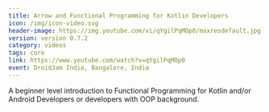 ```yaml
---
title: Arrow and Functional Programming for Kotlin Developers
icon: /img/icon-video.svg
header-image: https://img.youtube.com/vi/qYgilPqMOp0/maxresdefault.jpg
version: version 0.7.2
category: videos
tags: core
link: https://www.youtube.com/watch?v=qYgilPqMOp0
event: DroidJam India, Bangalore, India
---
```

A beginner level introduction to Functional Programming for Kotlin and/or Android Developers or developers with OOP background.
